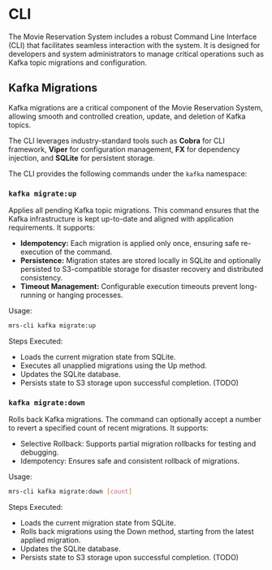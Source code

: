 # CLI

The Movie Reservation System includes a robust Command Line Interface (CLI) that facilitates seamless interaction with the system. It is designed for developers and system administrators to manage critical operations such as Kafka topic migrations and configuration.

## Kafka Migrations

Kafka migrations are a critical component of the Movie Reservation System, allowing smooth and controlled creation, update, and deletion of Kafka topics.

The CLI leverages industry-standard tools such as **Cobra** for CLI framework, **Viper** for configuration management, **FX** for dependency injection, and **SQLite** for persistent storage.

The CLI provides the following commands under the `kafka` namespace:

### `kafka migrate:up`

Applies all pending Kafka topic migrations. This command ensures that the Kafka infrastructure is kept up-to-date and aligned with application requirements. It supports:

-   **Idempotency:** Each migration is applied only once, ensuring safe re-execution of the command.
-   **Persistence:** Migration states are stored locally in SQLite and optionally persisted to S3-compatible storage for disaster recovery and distributed consistency.
-   **Timeout Management:** Configurable execution timeouts prevent long-running or hanging processes.

Usage:

```bash
mrs-cli kafka migrate:up
```

Steps Executed:

-   Loads the current migration state from SQLite.
-   Executes all unapplied migrations using the Up method.
-   Updates the SQLite database.
-   Persists state to S3 storage upon successful completion. (TODO)

### `kafka migrate:down`

Rolls back Kafka migrations. The command can optionally accept a number to revert a specified count of recent migrations. It supports:

-   Selective Rollback: Supports partial migration rollbacks for testing and debugging.
-   Idempotency: Ensures safe and consistent rollback of migrations.

Usage:

```bash
mrs-cli kafka migrate:down [count]
```

Steps Executed:

-   Loads the current migration state from SQLite.
-   Rolls back migrations using the Down method, starting from the latest applied migration.
-   Updates the SQLite database.
-   Persists state to S3 storage upon successful completion. (TODO)
